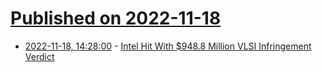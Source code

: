 # [Published on 2022-11-18](index.md)

* [2022-11-18, 14:28:00](https://soylentnews.org/article.pl?sid=22/11/17/193209&from=rss) - [Intel Hit With $948.8 Million VLSI Infringement Verdict](https://soylentnews.org/article.pl?sid=22/11/17/193209&from=rss)
